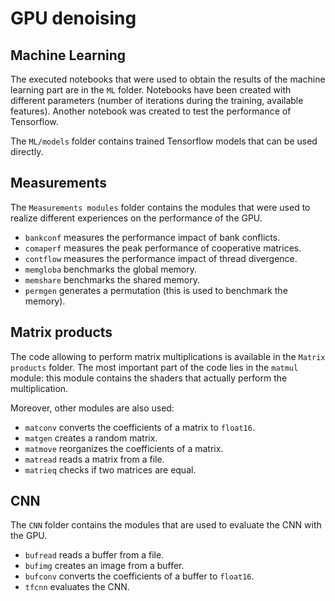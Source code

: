 # GPU denoising

## Machine Learning

The executed notebooks that were used to obtain the results of the machine learning part are in the `ML` folder. Notebooks have been created with different parameters (number of iterations during the training, available features). Another notebook was created to test the performance of Tensorflow.

The `ML/models` folder contains trained Tensorflow models that can be used directly.

## Measurements

The `Measurements modules` folder contains the modules that were used to realize different experiences on the performance of the GPU.
 - `bankconf` measures the performance impact of bank conflicts.
 - `comaperf` measures the peak performance of cooperative matrices.
 - `contflow` measures the performance impact of thread divergence.
 - `memgloba` benchmarks the global memory.
 - `memshare` benchmarks the shared memory.
 - `permgen` generates a permutation (this is used to benchmark the memory).

## Matrix products

The code allowing to perform matrix multiplications is available in the `Matrix products` folder. The most important part of the code lies in the `matmul` module: this module contains the shaders that actually perform the multiplication.

Moreover, other modules are also used:
 - `matconv` converts the coefficients of a matrix to `float16`.
 - `matgen` creates a random matrix.
 - `matmove` reorganizes the coefficients of a matrix.
 - `matread` reads a matrix from a file.
 - `matrieq` checks if two matrices are equal.

## CNN

The `CNN` folder contains the modules that are used to evaluate the CNN with the GPU.
 - `bufread` reads a buffer from a file.
 - `bufimg` creates an image from a buffer.
 - `bufconv` converts the coefficients of a buffer to `float16`.
 - `tfcnn` evaluates the CNN.